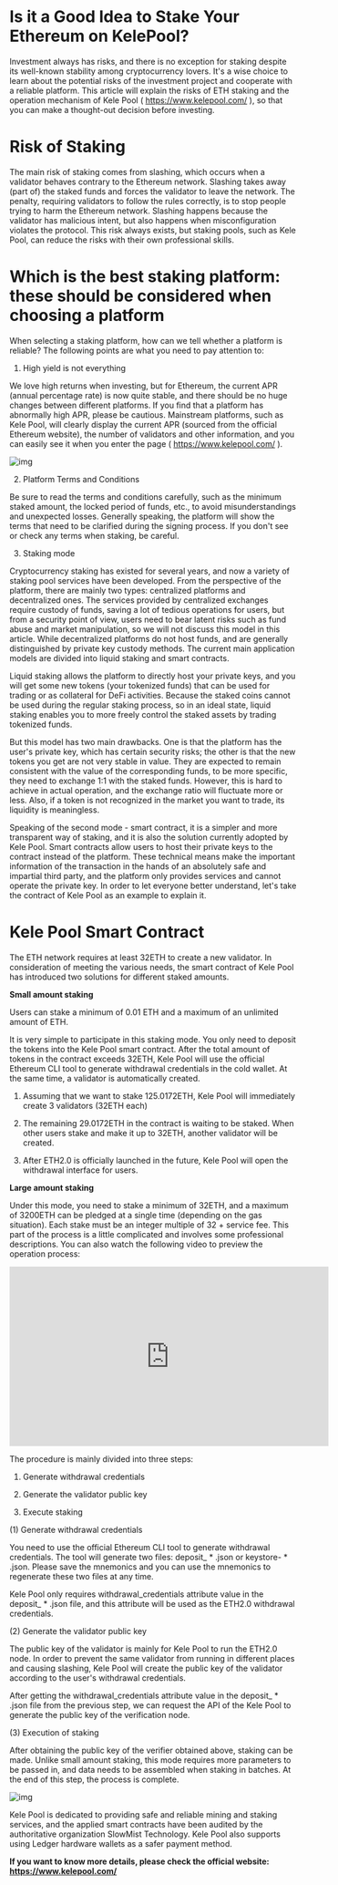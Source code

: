 # Is it a Good Idea to Stake Your Ethereum on KelePool?

Investment always has risks, and there is no exception for staking despite its well-known stability among cryptocurrency lovers. It's a wise choice to learn about the potential risks of the investment project and cooperate with a reliable platform. This article will explain the risks of ETH staking and the operation mechanism of Kele Pool ( https://www.kelepool.com/ ), so that you can make a thought-out decision before investing.

# Risk of Staking

The main risk of staking comes from slashing, which occurs when a validator behaves contrary to the Ethereum network. Slashing takes away (part of) the staked funds and forces the validator to leave the network. The penalty, requiring validators to follow the rules correctly, is to stop people trying to harm the Ethereum network. Slashing happens because the validator has malicious intent, but also happens when misconfiguration violates the protocol. This risk always exists, but staking pools, such as Kele Pool, can reduce the risks with their own professional skills.

# Which is the best staking platform: these should be considered when choosing a platform

When selecting a staking platform, how can we tell whether a platform is reliable? The following points are what you need to pay attention to:

1. High yield is not everything

We love high returns when investing, but for Ethereum, the current APR (annual percentage rate) is now quite stable, and there should be no huge changes between different platforms. If you find that a platform has abnormally high APR, please be cautious. Mainstream platforms, such as Kele Pool, will clearly display the current APR (sourced from the official Ethereum website), the number of validators and other information, and you can easily see it when you enter the page ( https://www.kelepool.com/ ).

![img](https://miro.medium.com/max/1400/0*YhHdISs9apTQd8-Y)

2. Platform Terms and Conditions

Be sure to read the terms and conditions carefully, such as the minimum staked amount, the locked period of funds, etc., to avoid misunderstandings and unexpected losses. Generally speaking, the platform will show the terms that need to be clarified during the signing process. If you don't see or check any terms when staking, be careful.

3. Staking mode

Cryptocurrency staking has existed for several years, and now a variety of staking pool services have been developed. From the perspective of the platform, there are mainly two types: centralized platforms and decentralized ones. The services provided by centralized exchanges require custody of funds, saving a lot of tedious operations for users, but from a security point of view, users need to bear latent risks such as fund abuse and market manipulation, so we will not discuss this model in this article. While decentralized platforms do not host funds, and are generally distinguished by private key custody methods. The current main application models are divided into liquid staking and smart contracts.

Liquid staking allows the platform to directly host your private keys, and you will get some new tokens (your tokenized funds) that can be used for trading or as collateral for DeFi activities. Because the staked coins cannot be used during the regular staking process,  so in an ideal state, liquid staking enables you to more freely control the staked assets by trading tokenized funds. 

But this model has two main drawbacks. One is that the platform has the user's private key, which has certain security risks; the other is that the new tokens you get are not very stable in value. They are expected to remain consistent with the value of the corresponding funds, to be more specific, they need to exchange 1:1 with the staked funds. However, this is hard to achieve in actual operation, and the exchange ratio will fluctuate more or less. Also, if a token is not recognized in the market you want to trade, its liquidity is meaningless.

Speaking of the second mode - smart contract, it is a simpler and more transparent way of staking, and it is also the solution currently adopted by Kele Pool. Smart contracts allow users to host their private keys to the contract instead of the platform. These technical means make the important information of the transaction in the hands of an absolutely safe and impartial third party, and the platform only provides services and cannot operate the private key. In order to let everyone better understand, let's take the contract of Kele Pool as an example to explain it.

# Kele Pool Smart Contract

The ETH network requires at least 32ETH to create a new validator. In consideration of meeting the various needs, the smart contract of Kele Pool has introduced two solutions for different staked amounts.

**Small amount staking**

Users can stake a minimum of 0.01 ETH and a maximum of an unlimited amount of ETH.

It is very simple to participate in this staking mode. You only need to deposit the tokens into the Kele Pool smart contract. After the total amount of tokens in the contract exceeds 32ETH, Kele Pool will use the official Ethereum CLI tool to generate withdrawal credentials in the cold wallet. At the same time, a validator is automatically created.  

1. Assuming that we want to stake 125.0172ETH, Kele Pool will immediately create 3 validators (32ETH each)

1. The remaining 29.0172ETH in the contract is waiting to be staked. When other users stake and make it up to 32ETH, another validator will be created.

1. After ETH2.0 is officially launched in the future, Kele Pool will open the withdrawal interface for users.

**Large amount staking**

Under this mode, you need to stake a minimum of 32ETH, and a maximum of 3200ETH can be pledged at a single time (depending on the gas situation). Each stake must be an integer multiple of 32 + service fee. This part of the process is a little complicated and involves some professional descriptions. You can also watch the following video to preview the operation process:

<iframe width="560" height="315" src="https://www.youtube.com/embed/SjnBYNFEv5s" title="YouTube video player" frameborder="0" allow="accelerometer; autoplay; clipboard-write; encrypted-media; gyroscope; picture-in-picture" allowfullscreen></iframe>

The procedure is mainly divided into three steps:

1. Generate withdrawal credentials

2. Generate the validator public key

3. Execute staking

(1) Generate withdrawal credentials

You need to use the official Ethereum CLI tool to generate withdrawal credentials. The tool will generate two files: deposit_ * .json or keystore- * .json. Please save the mnemonics and you can use the mnemonics to regenerate these two files at any time. 

Kele Pool only requires withdrawal_credentials attribute value in the deposit_ * .json file, and this attribute will be used as the ETH2.0 withdrawal credentials.  

(2) Generate the validator public key

The public key of the validator is mainly for Kele Pool to run the ETH2.0 node. In order to prevent the same validator from running in different places and causing slashing, Kele Pool will create the public key of the validator according to the user's withdrawal credentials. 

After getting the withdrawal_credentials attribute value in the deposit_ * .json file from the previous step, we can request the API of the Kele Pool to generate the public key of the verification node.

(3) Execution of staking

After obtaining the public key of the verifier obtained above, staking can be made. Unlike small amount staking, this mode requires more parameters to be passed in, and data needs to be assembled when staking in batches. At the end of this step, the process is complete.

![img](https://miro.medium.com/max/1400/1*zXA1o3RVqtsxMcaUyh9lvg.png)

Kele Pool is dedicated to providing safe and reliable mining and staking services, and the applied smart contracts have been audited by the authoritative organization SlowMist Technology. Kele Pool also supports using Ledger hardware wallets as a safer payment method.

**If you want to know more details, please check the official website: https://www.kelepool.com/**

